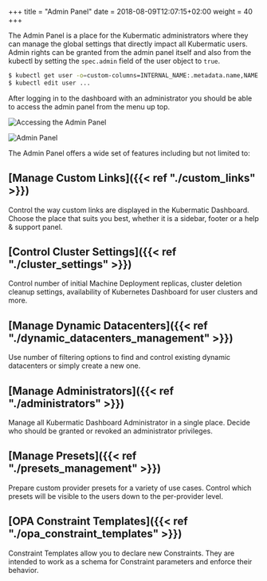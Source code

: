 +++
title = "Admin Panel"
date = 2018-08-09T12:07:15+02:00
weight = 40
+++

The Admin Panel is a place for the Kubermatic administrators where they can manage the global settings that directly
impact all Kubermatic users. Admin rights can be granted from the admin panel itself and also from the kubectl by
setting the `spec.admin` field of the user object to `true`.

```bash
$ kubectl get user -o=custom-columns=INTERNAL_NAME:.metadata.name,NAME:.spec.name,EMAIL:.spec.email,ADMIN:.spec.admin
$ kubectl edit user ...
```

After logging in to the dashboard with an administrator you should be able to access the admin panel from the menu up
top.

![](/img/kubermatic/master/ui/admin_panel_access.png?height=300px&classes=shadow,border "Accessing the Admin Panel")

![](/img/kubermatic/master/ui/panel.png?height=350px&classes=shadow,border "Admin Panel")

The Admin Panel offers a wide set of features including but not limited to:

## [Manage Custom Links]({{< ref "./custom_links" >}})
Control the way custom links are displayed in the Kubermatic Dashboard. Choose the place that suits you best, whether
it is a sidebar, footer or a help & support panel.

## [Control Cluster Settings]({{< ref "./cluster_settings" >}})
Control number of initial Machine Deployment replicas, cluster deletion cleanup settings, availability of
Kubernetes Dashboard for user clusters and more.

## [Manage Dynamic Datacenters]({{< ref "./dynamic_datacenters_management" >}})
Use number of filtering options to find and control existing dynamic datacenters or simply create a new one.

## [Manage Administrators]({{< ref "./administrators" >}})
Manage all Kubermatic Dashboard Administrator in a single place. Decide who should be granted or revoked an administrator
privileges.

## [Manage Presets]({{< ref "./presets_management" >}})
Prepare custom provider presets for a variety of use cases. Control which presets will be visible to the users down to
the per-provider level.

## [OPA Constraint Templates]({{< ref "./opa_constraint_templates" >}})
Constraint Templates allow you to declare new Constraints. They are intended to work as a schema for Constraint parameters and enforce their behavior.
